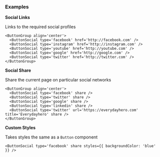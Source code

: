 ### Examples

**Social Links**

Links to the required social profiles

```
<ButtonGroup align='center'>
  <ButtonSocial type='facebook' href='http://facebook.com' />
  <ButtonSocial type='instagram' href='http://instagram.com' />
  <ButtonSocial type='youtube' href='http://youtube.com' />
  <ButtonSocial type='google' href='http://google.com' />
  <ButtonSocial type='twitter' href='http://twitter.com' />
</ButtonGroup>
```

**Social Share**

Share the current page on particular social networks

```
<ButtonGroup align='center'>
  <ButtonSocial type='facebook' share />
  <ButtonSocial type='twitter' share />
  <ButtonSocial type='google' share />
  <ButtonSocial type='linkedin' share />
  <ButtonSocial type='twitter' url='https://everydayhero.com' title='Everydayhero' share />
</ButtonGroup>
```

**Custom Styles**

Takes styles the same as a `Button` component

```
<ButtonSocial type='facebook' share styles={{ backgroundColor: 'blue' }} />
```
